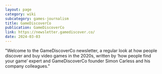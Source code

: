 ```yaml
---
layout: page
category: wiki
subcategory: games-journalism
title: GameDiscoverCo
publication: GameDiscoverCo
link: https://newsletter.gamediscover.co/
date: 2024-03-03
---
```


"Welcome to the GameDiscoverCo newsletter, a regular look at how people discover and buy video games in the 2020s, written by ‘how people find your game’ expert and GameDiscoverCo founder Simon Carless and his company colleagues."
